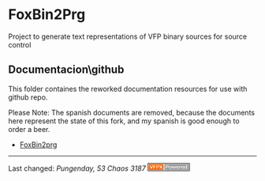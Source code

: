 # FoxBin2Prg

Project to generate text representations of VFP binary sources for source control

## Documentacion\github
This folder containes the reworked documentation resources for use with github repo.

Please Note: The spanish documents are removed, because the documents here represent the state of this fork, and my spanish is good enough to order a beer.

- [FoxBin2prg](./FoxBin2prg.md)

----
Last changed: _Pungenday, 53 Chaos 3187_ ![Picture](./pictures/vfpxpoweredby_alternative.gif)
